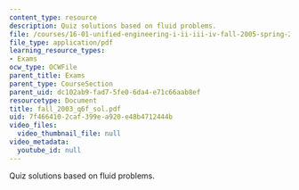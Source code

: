 ```yaml
---
content_type: resource
description: Quiz solutions based on fluid problems.
file: /courses/16-01-unified-engineering-i-ii-iii-iv-fall-2005-spring-2006/7f4664102caf399ea920e48b4712444b_fall_2003_q6f_sol.pdf
file_type: application/pdf
learning_resource_types:
- Exams
ocw_type: OCWFile
parent_title: Exams
parent_type: CourseSection
parent_uid: dc102ab9-fad7-5fe0-6da4-e71c66aab8ef
resourcetype: Document
title: fall_2003_q6f_sol.pdf
uid: 7f466410-2caf-399e-a920-e48b4712444b
video_files:
  video_thumbnail_file: null
video_metadata:
  youtube_id: null
---
```

Quiz solutions based on fluid problems.